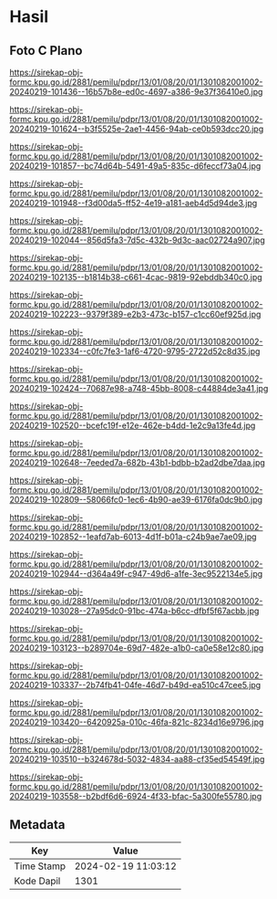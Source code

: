 # Hasil

## Foto C Plano

https://sirekap-obj-formc.kpu.go.id/2881/pemilu/pdpr/13/01/08/20/01/1301082001002-20240219-101436--16b57b8e-ed0c-4697-a386-9e37f36410e0.jpg

https://sirekap-obj-formc.kpu.go.id/2881/pemilu/pdpr/13/01/08/20/01/1301082001002-20240219-101624--b3f5525e-2ae1-4456-94ab-ce0b593dcc20.jpg

https://sirekap-obj-formc.kpu.go.id/2881/pemilu/pdpr/13/01/08/20/01/1301082001002-20240219-101857--bc74d64b-5491-49a5-835c-d6feccf73a04.jpg

https://sirekap-obj-formc.kpu.go.id/2881/pemilu/pdpr/13/01/08/20/01/1301082001002-20240219-101948--f3d00da5-ff52-4e19-a181-aeb4d5d94de3.jpg

https://sirekap-obj-formc.kpu.go.id/2881/pemilu/pdpr/13/01/08/20/01/1301082001002-20240219-102044--856d5fa3-7d5c-432b-9d3c-aac02724a907.jpg

https://sirekap-obj-formc.kpu.go.id/2881/pemilu/pdpr/13/01/08/20/01/1301082001002-20240219-102135--b1814b38-c661-4cac-9819-92ebddb340c0.jpg

https://sirekap-obj-formc.kpu.go.id/2881/pemilu/pdpr/13/01/08/20/01/1301082001002-20240219-102223--9379f389-e2b3-473c-b157-c1cc60ef925d.jpg

https://sirekap-obj-formc.kpu.go.id/2881/pemilu/pdpr/13/01/08/20/01/1301082001002-20240219-102334--c0fc7fe3-1af6-4720-9795-2722d52c8d35.jpg

https://sirekap-obj-formc.kpu.go.id/2881/pemilu/pdpr/13/01/08/20/01/1301082001002-20240219-102424--70687e98-a748-45bb-8008-c44884de3a41.jpg

https://sirekap-obj-formc.kpu.go.id/2881/pemilu/pdpr/13/01/08/20/01/1301082001002-20240219-102520--bcefc19f-e12e-462e-b4dd-1e2c9a13fe4d.jpg

https://sirekap-obj-formc.kpu.go.id/2881/pemilu/pdpr/13/01/08/20/01/1301082001002-20240219-102648--7eeded7a-682b-43b1-bdbb-b2ad2dbe7daa.jpg

https://sirekap-obj-formc.kpu.go.id/2881/pemilu/pdpr/13/01/08/20/01/1301082001002-20240219-102809--58066fc0-1ec6-4b90-ae39-6176fa0dc9b0.jpg

https://sirekap-obj-formc.kpu.go.id/2881/pemilu/pdpr/13/01/08/20/01/1301082001002-20240219-102852--1eafd7ab-6013-4d1f-b01a-c24b9ae7ae09.jpg

https://sirekap-obj-formc.kpu.go.id/2881/pemilu/pdpr/13/01/08/20/01/1301082001002-20240219-102944--d364a49f-c947-49d6-a1fe-3ec9522134e5.jpg

https://sirekap-obj-formc.kpu.go.id/2881/pemilu/pdpr/13/01/08/20/01/1301082001002-20240219-103028--27a95dc0-91bc-474a-b6cc-dfbf5f67acbb.jpg

https://sirekap-obj-formc.kpu.go.id/2881/pemilu/pdpr/13/01/08/20/01/1301082001002-20240219-103123--b289704e-69d7-482e-a1b0-ca0e58e12c80.jpg

https://sirekap-obj-formc.kpu.go.id/2881/pemilu/pdpr/13/01/08/20/01/1301082001002-20240219-103337--2b74fb41-04fe-46d7-b49d-ea510c47cee5.jpg

https://sirekap-obj-formc.kpu.go.id/2881/pemilu/pdpr/13/01/08/20/01/1301082001002-20240219-103420--6420925a-010c-46fa-821c-8234d16e9796.jpg

https://sirekap-obj-formc.kpu.go.id/2881/pemilu/pdpr/13/01/08/20/01/1301082001002-20240219-103510--b324678d-5032-4834-aa88-cf35ed54549f.jpg

https://sirekap-obj-formc.kpu.go.id/2881/pemilu/pdpr/13/01/08/20/01/1301082001002-20240219-103558--b2bdf6d6-6924-4f33-bfac-5a300fe55780.jpg


## Metadata

| Key        | Value               |
| ---------- | ------------------- |
| Time Stamp | 2024-02-19 11:03:12 |
| Kode Dapil | 1301                |



